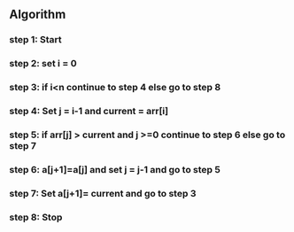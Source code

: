 ## Algorithm

 ### step 1: Start
 ### step 2: set i = 0
 ### step 3: if i<n continue to step 4 else go to step 8
 ### step 4: Set j = i-1 and current = arr[i]
 ### step 5: if arr[j] > current and j >=0 continue to step 6 else go to step 7
 ### step 6: a[j+1]=a[j] and set j = j-1 and go to step 5
 ### step 7: Set a[j+1]= current and go to step 3
 ### step 8: Stop 
